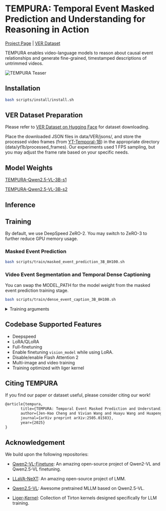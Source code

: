 # TEMPURA: Temporal Event Masked Prediction and Understanding for Reasoning in Action



[Project Page](https://andy-cheng.github.io/TEMPURA/) | [VER Dataset](https://huggingface.co/datasets/andaba/TEMPURA-VER)

TEMPURA enables video-language models to reason about causal event relationships and generate fine-grained, timestamped descriptions of untrimmed videos.

![TEMPURA Teaser](assets/teaser.png)



## Installation
```bash
bash scripts/install/install.sh
```


## VER Dataset Preparation
Please refer to [VER Dataset on Hugging Face](https://huggingface.co/datasets/andaba/TEMPURA-VER) for dataset downloading.


Place the downloaded JSON files in data/VER/jsons/, and store the processed video frames (from [YT-Temporal-1B](https://rowanzellers.com/merlotreserve/)) in the appropriate directory (data/yt1b/processed_frames). Our experiments used 1 FPS sampling, but you may adjust the frame rate based on your specific needs.


## Model Weights
[TEMPURA-Qwen2.5-VL-3B-s1](https://huggingface.co/andaba/TEMPURA-Qwen2.5-VL-3B-s1)

[TEMPURA-Qwen2.5-VL-3B-s2](https://huggingface.co/andaba/TEMPURA-Qwen2.5-VL-3B-s2)




## Inference

## Training
By default, we use DeepSpeed ZeRO-2. You may switch to ZeRO-3 to further reduce GPU memory usage.

### Masked Event Prediction

```bash
bash scripts/train/masked_event_prediction_3B_8H100.sh
```

### Video Event Segmentation and Temporal Dense Captioning
You can swap the MODEL_PATH for the model weight from the masked event prediction training stage.

```bash
bash scripts/train/dense_event_caption_3B_8H100.sh
```


<details>
<summary>Training arguments</summary>

- `--deepspeed` (str): Path to DeepSpeed config file (default: "scripts/zero2.json").
- `--data_path` (str): Path to the LLaVA formatted training data (a JSON file). **(Required)**
- `--image_folder` (str): Path to the images folder as referenced in the LLaVA formatted training data. **(Required)**
- `--model_id` (str): Path to the Qwen2-VL model. **(Required)**
- `--output_dir` (str): Output directory for model checkpoints
- `--num_train_epochs` (int): Number of training epochs (default: 1).
- `--per_device_train_batch_size` (int): Training batch size per GPU per forwarding step.
- `--gradient_accumulation_steps` (int): Gradient accumulation steps (default: 4).
- `--freeze_vision_tower` (bool): Option to freeze vision_model (default: False).
- `--freeze_llm` (bool): Option to freeze LLM (default: False).
- `--tune_merger` (bool): Option to tune projector (default: True).
- `--num_lora_modules` (int): Number of target modules to add LoRA (-1 means all layers).
- `--vision_lr` (float): Learning rate for vision_model.
- `--merger_lr` (float): Learning rate for merger(projector).
- `--learning_rate` (float): Learning rate for language module.
- `--bf16` (bool): Option for using bfloat16.
- `--fp16` (bool): Option for using fp16.
- `--image_min_pixels` (int): Option for minimum input pixels for image.
- `--image_max_pixles` (int): Option for maximum maxmimum pixels for image.
- `--video_min_pixels` (int): Option for minimum input pixels for video.
- `--video_max_pixles` (int): Option for maximum maxmimum pixels for video.
- `--lora_enable` (bool): Option for using LoRA.
- `--vision_lora` (bool): Option for including `vision_tower` in LoRA module. `lora_enable` should be `True` to use this option.
- `--use_dora` (bool): Option for using DoRA instead of LoRA. `lora_enable` should be `True` to use this option.
- `--lora_namespan_exclude` (str): Exclude modules with namespans to add LoRA.
- `--max_seq_length` (int): Maximum sequence length (default: 32K).
- `--bits` (int): Quantization bits (default: 16).
- `--disable_flash_attn2` (bool): Disable Flash Attention 2.
- `--report_to` (str): Reporting tool (choices: 'tensorboard', 'wandb', 'none') (default: 'tensorboard').
- `--logging_dir` (str): Logging directory (default: "./tf-logs").
- `--lora_rank` (int): LoRA rank (default: 128).
- `--lora_alpha` (int): LoRA alpha (default: 256).
- `--lora_dropout` (float): LoRA dropout (default: 0.05).
- `--logging_steps` (int): Logging steps (default: 1).
- `--dataloader_num_workers` (int): Number of data loader workers (default: 4).

**Note:** The learning rate of `vision_model` should be 10x ~ 5x smaller than the `language_model`.

</details>





## Codebase Supported Features

- Deepspeed
- LoRA/QLoRA
- Full-finetuning
- Enable finetuning `vision_model` while using LoRA.
- Disable/enable Flash Attention 2
- Multi-image and video training
- Training optimized with liger kernel



## Citing TEMPURA
If you find our paper or dataset useful, please consider citing our work!


```tex
@article{tempura,
       title={TEMPURA: Temporal Event Masked Prediction and Understanding for Reasoning in Action}, 
       author={Jen-Hao Cheng and Vivian Wang and Huayu Wang and Huapeng Zhou and Yi-Hao Peng and Hou-I Liu and Hsiang-Wei Huang and Kuang-Ming Chen and Cheng-Yen Yang and Wenhao Chai and Yi-Ling Chen and Vibhav Vineet and Qin Cai and Jenq-Neng Hwang},
       journal={arXiv preprint arXiv:2505.01583},
       year={2025}
}
```


## Acknowledgement

We build upon the following repositories:

- [Qwen2-VL-Finetune](https://github.com/2U1/Qwen2-VL-Finetune): An amazing open-source project of Qwen2-VL and Qwen2.5-VL finetuning.

- [LLaVA-NeXT](https://github.com/LLaVA-VL/LLaVA-NeXT): An amazing open-source project of LMM.
- [Qwen2.5-VL](https://huggingface.co/collections/Qwen/qwen25-vl-6795ffac22b334a837c0f9a5): Awesome pretrained MLLM based on Qwen2.5-VL.
- [Liger-Kernel](https://github.com/linkedin/Liger-Kernel): Collection of Tirton kernels designed specifically for LLM training.
